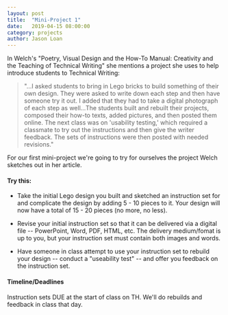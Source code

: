 ```yaml
---
layout: post
title:  "Mini-Project 1" 
date:   2019-04-15 08:00:00
category: projects
author: Jason Loan 
---
```


In Welch's "Poetry, Visual Design and the How-To Manual: Creativity and the Teaching of Technical Writing" she mentions a project she uses to help introduce students to Technical Writing:

> "...I asked students to bring in Lego bricks to build something of their own design. They were asked to write down each step and then have someone try it out. I added that they had to take a digital photograph of each step as well...The students built and rebuilt their projects, composed their how-to texts, added pictures, and then posted them online. The next class was on 'usability testing,' which required a classmate to try out the instructions and then give the writer feedback. The sets of instructions were then posted with needed revisions."

For our first mini-project we're going to try for ourselves the project Welch sketches out in her article.

#### Try this:

* Take the initial Lego design you built and sketched an instruction set for and complicate the design by adding 5 - 10 pieces to it. Your design will now have a total of 15 - 20 pieces (no more, no less).

* Revise your initial instruction set so that it can be delivered via a digital file -- PowerPoint, Word, PDF, HTML, etc. The delivery medium/fomat is up to you, but your instruction set must contain both images and words.

* Have someone in class attempt to use your instruction set to rebuild your design -- conduct a "useability test" -- and offer you feedback on the instruction set.

#### Timeline/Deadlines

Instruction sets DUE at the start of class on TH. We'll do rebuilds and feedback in class that day.

